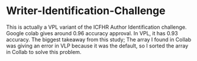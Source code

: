 # Writer-Identification-Challenge
This is actually a VPL variant of the ICFHR Author Identification challenge. Google colab gives around 0.96 accuracy approval. In VPL, it has 0.93 accuracy.
The biggest takeaway from this study; The array I found in Collab was giving an error in VLP because it was the default, so I sorted the array in Collab to solve this problem.
